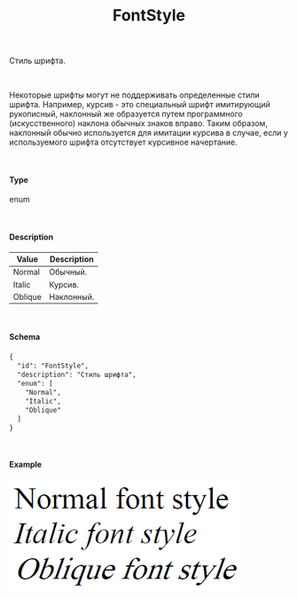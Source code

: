 ﻿---
layout: default
title: FontStyle
position: 1
categories: 
tags: 
---

Стиль шрифта.

    

Некоторые шрифты могут не поддерживать определенные стили шрифта. Например, курсив - это специальный шрифт имитирующий рукописный, наклонный же образуется путем программного (искусственного) наклона обычных знаков вправо. Таким образом, наклонный обычно используется для имитации курсива в случае, если у используемого шрифта отсутствует курсивное начертание.

   

#### Type

enum

   

#### Description  

|Value|Description|
|-----|-----------|
|Normal|Обычный.|
|Italic|Курсив.|
|Oblique|Наклонный.|

   

#### Schema

```
{
  "id": "FontStyle",
  "description": "Стиль шрифта",
  "enum": [
    "Normal",
    "Italic",
    "Oblique"
  ]
}
```

   

#### Example

![](FontStyle.PNG)

 

 

